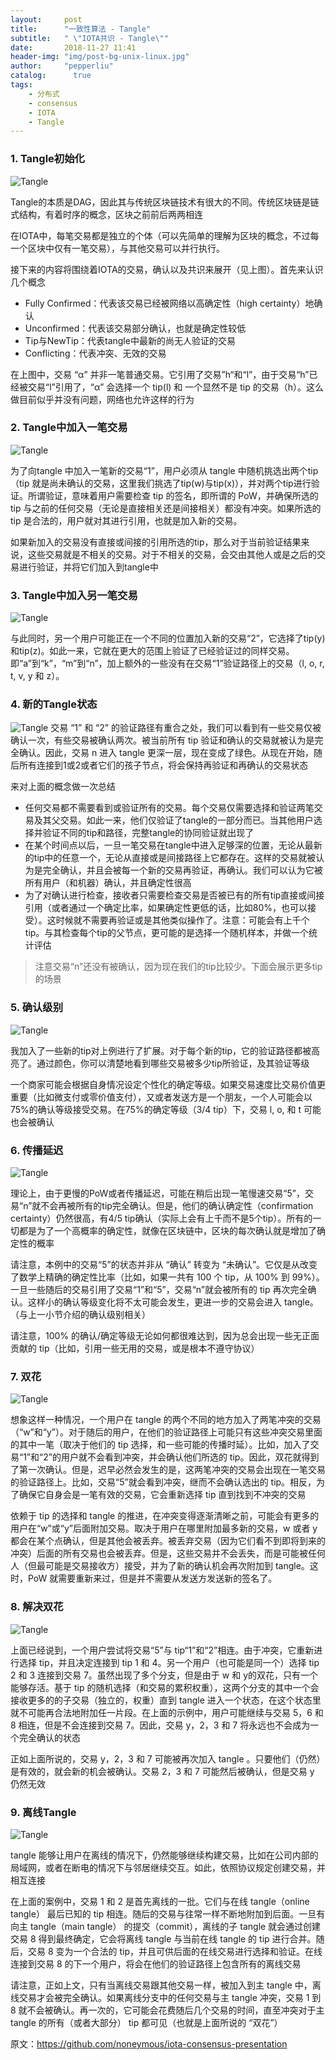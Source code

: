 ```yaml
---
layout:     post
title:      "一致性算法 - Tangle"
subtitle:   " \"IOTA共识 - Tangle\""
date:       2018-11-27 11:41
header-img: "img/post-bg-unix-linux.jpg"
author:     "pepperliu"
catalog:      true
tags:
    - 分布式
    - consensus
    - IOTA
    - Tangle
---
```


### 1. Tangle初始化

![Tangle](http://blog.lpc-win32.com/img/2018-11-27/2.png)

Tangle的本质是DAG，因此其与传统区块链技术有很大的不同。传统区块链是链式结构，有着时序的概念，区块之前前后两两相连

在IOTA中，每笔交易都是独立的个体（可以先简单的理解为区块的概念，不过每一个区块中仅有一笔交易），与其他交易可以并行执行。

接下来的内容将围绕着IOTA的交易，确认以及共识来展开（见上图）。首先来认识几个概念

- Fully Confirmed：代表该交易已经被网络以高确定性（high certainty）地确认
- Unconfirmed：代表该交易部分确认，也就是确定性较低
- Tip与NewTip：代表tangle中最新的尚无人验证的交易
- Conflicting：代表冲突、无效的交易

在上图中，交易 “α” 并非一笔普通交易。它引用了交易”h“和“l”，由于交易“h”已经被交易“l”引用了，“α” 会选择一个 tip(l) 和 一个显然不是 tip 的交易（h）。这么做目前似乎并没有问题，网络也允许这样的行为

### 2. Tangle中加入一笔交易

![Tangle](http://blog.lpc-win32.com/img/2018-11-27/3.png)

为了向tangle 中加入一笔新的交易“1”，用户必须从 tangle 中随机挑选出两个tip（tip 就是尚未确认的交易，这里我们挑选了tip(w)与tip(x)），并对两个tip进行验证。所谓验证，意味着用户需要检查 tip 的签名，即所谓的 PoW，并确保所选的 tip 与之前的任何交易（无论是直接相关还是间接相关）都没有冲突。如果所选的 tip 是合法的，用户就对其进行引用，也就是加入新的交易。

如果新加入的交易没有直接或间接的引用所选的tip，那么对于当前验证结果来说，这些交易就是不相关的交易。对于不相关的交易，会交由其他人或是之后的交易进行验证，并将它们加入到tangle中

### 3. Tangle中加入另一笔交易

![Tangle](http://blog.lpc-win32.com/img/2018-11-27/4.png)

与此同时，另一个用户可能正在一个不同的位置加入新的交易“2”，它选择了tip(y)和tip(z)。如此一来，它就在更大的范围上验证了已经验证过的同样交易。即“a”到“k”，“m”到“n”，加上额外的一些没有在交易“1”验证路径上的交易（l, o, r, t, v, y 和 z）。

### 4. 新的Tangle状态

![Tangle](http://blog.lpc-win32.com/img/2018-11-27/5.png)
交易 “1” 和 “2” 的验证路径有重合之处，我们可以看到有一些交易仅被确认一次，有些交易被确认两次。被当前所有 tip 验证和确认的交易就被认为是完全确认。因此，交易 n 进入 tangle 更深一层，现在变成了绿色。从现在开始，随后所有连接到1或2或者它们的孩子节点，将会保持再验证和再确认的交易状态

来对上面的概念做一次总结

- 任何交易都不需要看到或验证所有的交易。每个交易仅需要选择和验证两笔交易及其父交易。如此一来，他们仅验证了tangle的一部分而已。当其他用户选择并验证不同的tip和路径，完整tangle的协同验证就出现了
- 在某个时间点以后，一旦一笔交易在tangle中进入足够深的位置，无论从最新的tip中的任意一个，无论从直接或是间接路径上它都存在。这样的交易就被认为是完全确认，并且会被每一个新的交易再验证，再确认。我们可以认为它被所有用户（和机器）确认，并且确定性很高
- 为了对确认进行检查，接收者只需要检查交易是否被已有的所有tip直接或间接引用（或者通过一个确定比率，如果确定性更低的话，比如80%，也可以接受）。这时候就不需要再验证或是其他类似操作了。注意：可能会有上千个tip。与其检查每个tip的父节点，更可能的是选择一个随机样本，并做一个统计评估

> 注意交易“n”还没有被确认，因为现在我们的tip比较少。下面会展示更多tip的场景

### 5. 确认级别

![Tangle](http://blog.lpc-win32.com/img/2018-11-27/6.png)

我加入了一些新的tip对上例进行了扩展。对于每个新的tip，它的验证路径都被高亮了。通过颜色，你可以清楚地看到哪些交易被多少tip所验证，及其验证等级

一个商家可能会根据自身情况设定个性化的确定等级。如果交易速度比交易价值更重要（比如微支付或零价值支付），又或者发送方是一个朋友，一个人可能会以75\%的确认等级接受交易。在75\%的确定等级（3\/4 tip）下，交易 l, o, 和 t 可能也会被确认

### 6. 传播延迟

![Tangle](http://blog.lpc-win32.com/img/2018-11-27/7.png)

理论上，由于更慢的PoW或者传播延迟，可能在稍后出现一笔慢速交易“5”，交易“n”就不会再被所有的tip完全确认。但是，他们的确认确定性（confirmation certainty）仍然很高，有4\/5 tip确认（实际上会有上千而不是5个tip）。所有的一切都是为了一个高概率的确定性，就像在区块链中，区块的每次确认就是增加了确定性的概率

请注意，本例中的交易“5”的状态并非从 “确认” 转变为 “未确认”。它仅是从改变了数学上精确的确定性比率（比如，如果一共有 100 个 tip，从 100\% 到 99\%）。一旦一些随后的交易引用了交易“1”和“5”，交易“n”就会被所有的 tip 再次完全确认。这样小的确认等级变化将不太可能会发生，更进一步的交易会进入 tangle。（与上一小节介绍的确认级别相关）

请注意，100\% 的确认/确定等级无论如何都很难达到，因为总会出现一些无正面贡献的 tip（比如，引用一些无用的交易，或是根本不遵守协议）

### 7. 双花

![Tangle](http://blog.lpc-win32.com/img/2018-11-27/8.png)

想象这样一种情况，一个用户在 tangle 的两个不同的地方加入了两笔冲突的交易（“w”和“y”）。对于随后的用户，在他们的验证路径上可能只有这些冲突交易里面的其中一笔（取决于他们的 tip 选择，和一些可能的传播时延）。比如，加入了交易“1”和“2”的用户就不会看到冲突，并会确认他们所选的 tip。因此，双花就得到了第一次确认。但是，迟早必然会发生的是，这两笔冲突的交易会出现在一笔交易的验证路径上。比如，交易“5”就会看到冲突，继而不会确认选出的 tip。相反，为了确保它自身会是一笔有效的交易，它会重新选择 tip 直到找到不冲突的交易

依赖于 tip 的选择和 tangle 的推进，在冲突变得逐渐清晰之前，可能会有更多的用户在“w”或“y”后面附加交易。取决于用户在哪里附加最多新的交易，w 或者 y 都会在某个点确认，但是其他会被丢弃。被丢弃交易（因为它们看不到即将到来的冲突）后面的所有交易也会被丢弃。但是，这些交易并不会丢失，而是可能被任何人（但最可能是交易接收方）接受，并为了新的确认机会再次附加到 tangle。这时，PoW 就需要重新来过，但是并不需要从发送方发送新的签名了。

### 8. 解决双花

![Tangle](http://blog.lpc-win32.com/img/2018-11-27/9.png)

上面已经说到，一个用户尝试将交易“5”与 tip“1”和“2”相连。由于冲突，它重新进行选择 tip，并且决定连接到 tip 1 和 4。另一个用户（也可能是同一个）选择 tip 2 和 3 连接到交易 7。虽然出现了多个分支，但是由于 w 和 y的双花，只有一个能够存活。基于 tip 的随机选择（和交易的累积权重），这两个分支的其中一个会接收更多的的子交易（独立的，权重）直到 tangle 进入一个状态，在这个状态里就不可能再合法地附加任一片段。在上面的示例中，用户可能继续与交易 5，6 和 8 相连，但是不会连接到交易 7。因此，交易 y，2，3 和 7 将永远也不会成为一个完全确认的状态

正如上面所说的，交易 y，2，3 和 7 可能被再次加入 tangle 。只要他们（仍然）是有效的，就会新的机会被确认。交易 2，3 和 7 可能然后被确认，但是交易 y 仍然无效

### 9. 离线Tangle

![Tangle](http://blog.lpc-win32.com/img/2018-11-27/10.png)

tangle 能够让用户在离线的情况下，仍然能够继续构建交易，比如在公司内部的局域网，或者在断电的情况下与邻居继续交互。如此，依照协议规定创建交易，并相互连接

在上面的案例中，交易 1 和 2 是首先离线的一批。它们与在线 tangle（online tangle） 最后已知的 tip 相连。随后的交易与往常一样不断地附加到后面。一旦有向主 tangle（main tangle） 的提交（commit），离线的子 tangle 就会通过创建交易 8 得到最终确定，它会将离线 tangle 与当前在线 tangle 的 tip 进行合并。随后，交易 8 变为一个合法的 tip，并且可供后面的在线交易进行选择和验证。在线连接到交易 8 的下一个用户，将会在他们的验证路径上包含所有的离线交易

请注意，正如上文，只有当离线交易跟其他交易一样，被加入到主 tangle 中，离线交易才会被完全确认。如果离线分支中的任何交易与主 tangle 冲突，交易 1 到 8 就不会被确认。再一次的，它可能会花费随后几个交易的时间，直至冲突对于主 tangle 的所有（或者大部分） tip 都可见（也就是上面所说的 “双花”）

原文：https://github.com/noneymous/iota-consensus-presentation
